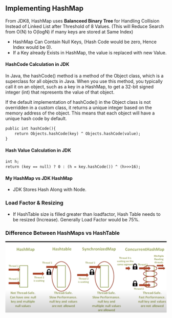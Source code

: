 <h2> Implementing HashMap </h2>

From JDK8, HashMap uses <b> Balanceed Binary Tree </b> for Handling Collision Instead of Linked List after
Threshold of 8 Values. (This will Reduce Search from O(N) to O(logN) if many keys are stored at Same Index)

* HashMap Can Contain Null Keys, (Hash Code would be zero, Hence Index would be 0).
* If a Key already Exists in HashMap, the value is replaced with new Value.

<h4> HashCode Calculation in JDK </h4>
In Java, the hashCode() method is a method of the Object class, which is a superclass for all objects in Java. When you use this method, you typically call it on an object, such as a key in a HashMap, to get a 32-bit signed integer (int) that represents the value of that object.

If the default implementation of hashCode() in the Object class is not overridden in a custom class, it returns a unique integer based on the memory address of the object. This means that each object will have a unique hash code by default.

```
public int hashCode(){
    return Objects.hashCode(key) ^ Objects.hashCode(value);
}
```

<h4> Hash Value Calculation in JDK </h4>

```
int h;
return (key == null) ? 0 : (h = key.hashCode()) ^ (h>>>16);
```

<h4> My HashMap vs JDK HashMap</h4>

* JDK Stores Hash Along with Node.

<h3> Load Factor & Resizing </h3>

* If HashTable size is filled greater than loadfactor, Hash Table needs to be resized (Increase). Generally Load Factor would be 75%.

<h3> Difference Between HashMaps vs HashTable </h3>

![Differences](Images/Differences.png)
